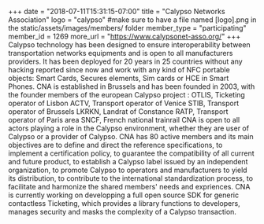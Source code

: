+++
date = "2018-07-11T15:31:15-07:00"
title = "Calypso Networks Association"
logo = "calypso" #make sure to have a file named [logo].png in the static/assets/images/members/ folder
member_type = "participating"
member_id = 1269
more_url = "https://www.calypsonet-asso.org/"
+++
Calypso technology has been designed to ensure interoperability between transportation networks equipments and is open to all manufacturers providers. It has been deployed for 20 years in 25 countries without any hacking reported since now and work with any kind of NFC portable objects: Smart Cards, Secures elements, Sim cards or HCE in Smart Phones. CNA is established in Brussels and has been founded in 2003, with the founder members of the european Calypso project : OTLIS, Ticketing operator of Lisbon ACTV, Transport operator of Venice STIB, Transport operator of Brussels LKRKN, Landrat of Constance RATP, Transport operator of Paris area SNCF, French national trainrail CNA is open to all actors playing a role in the Calypso environment, whether they are user of Calypso or a provider of Calypso. CNA has 80 active members and its main objectives are to define and direct the reference specifications, to implement a certification policy, to guarantee the compatibility of all current and future product, to establish a Calypso label issued by an independent organization, to promote Calypso to operators and manufacturers to yield its distribution, to contribute to the international standardization process, to facilitate and harmonize the shared members' needs and expriences. CNA is currently working on developping a full open source SDK for generic contactless Ticketing, which provides a library functions to developers, manages security and masks the complexity of a Calypso transaction.
